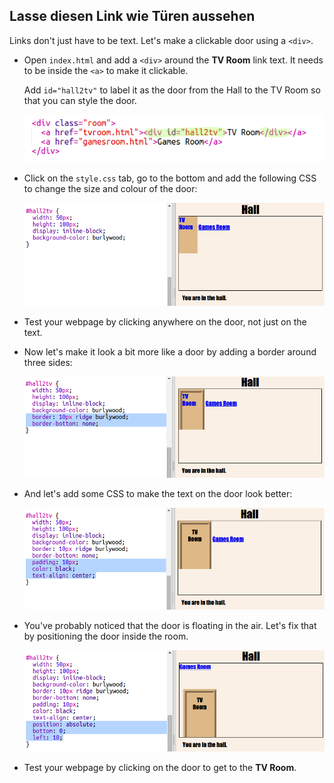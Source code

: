 ## Lasse diesen Link wie Türen aussehen

Links don't just have to be text. Let's make a clickable door using a `<div>`.

+ Open `index.html` and add a `<div>` around the **TV Room** link text. It needs to be inside the `<a>` to make it clickable.
    
    Add `id="hall2tv"` to label it as the door from the Hall to the TV Room so that you can style the door.
    
    ![Screenshot](images/rooms-tvroom-div.png)

+ Click on the `style.css` tab, go to the bottom and add the following CSS to change the size and colour of the door:
    
    ![screenshot](images/rooms-door-css1.png)

+ Test your webpage by clicking anywhere on the door, not just on the text.

+ Now let's make it look a bit more like a door by adding a border around three sides:
    
    ![screenshot](images/rooms-door-css2.png)

+ And let's add some CSS to make the text on the door look better:
    
    ![screenshot](images/rooms-door-css3.png)

+ You've probably noticed that the door is floating in the air. Let's fix that by positioning the door inside the room.
    
    ![Screenshot](images/rooms-door-position.png)

+ Test your webpage by clicking on the door to get to the **TV Room**.